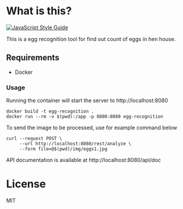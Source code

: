 # What is this?

[![JavaScript Style Guide](https://img.shields.io/badge/code_style-standard-brightgreen.svg)](https://standardjs.com)

This is a egg recognition tool for find out count of eggs in hen house.

## Requirements

* Docker

### Usage

Running the container will start the server to http://localhost:8080

```
docker build -t egg-recognition .
docker run --rm -v $(pwd):/app -p 8080:8080 egg-recognition
```

To send the image to be processed, use for example command below

```
curl --request POST \
     --url http://localhost:8080/rest/analyze \
     --form file=@$(pwd)/img/eggs1.jpg
```

API documentation is available at http://localhost:8080/api/doc

# License

MIT
